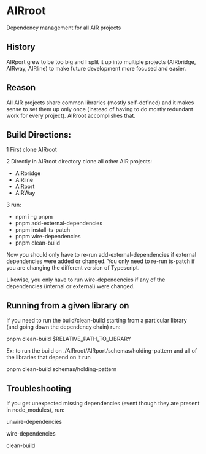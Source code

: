 # AIRroot
Dependency management for all AIR projects

## History
AIRport grew to be too big and I split it up into multiple projects (AIRbridge, AIRway, AIRline) to make future development more focused and easier.

## Reason
All AIR projects share common libraries (mostly self-defined) and it makes sense to set them up only once (instead of having to do mostly redundant work for every project).  AIRroot accomplishes that.

## Build Directions:

1 First clone AIRroot

2 Directly in AIRroot directory clone all other AIR projects:

* AIRbridge
* AIRline
* AIRport
* AIRWay

3 run:  

* npm i -g pnpm
* pnpm add-external-dependencies
* pnpm install-ts-patch
* pnpm wire-dependencies
* pnpm clean-build



Now you should only have to re-run add-external-dependencies if external dependencies were added or changed.  You only need to re-run ts-patch if you are changing the different version
of Typescript.

Likewise, you only have to run wire-dependencies if any of the dependencies (internal or external) were changed.

## Running from a given library on

If you need to run the build/clean-build starting from a particular library (and going down the dependency chain) run:

pnpm clean-build $RELATIVE_PATH_TO_LIBRARY

Ex:  to run the build on ./AIRroot/AIRport/schemas/holding-pattern and all of the libraries that depend on it run

pnpm clean-build schemas/holding-pattern

## Troubleshooting

If you get unexpected missing dependencies (event though they are present in node_modules), run:

  unwire-dependencies

  wire-dependencies
  
  clean-build
